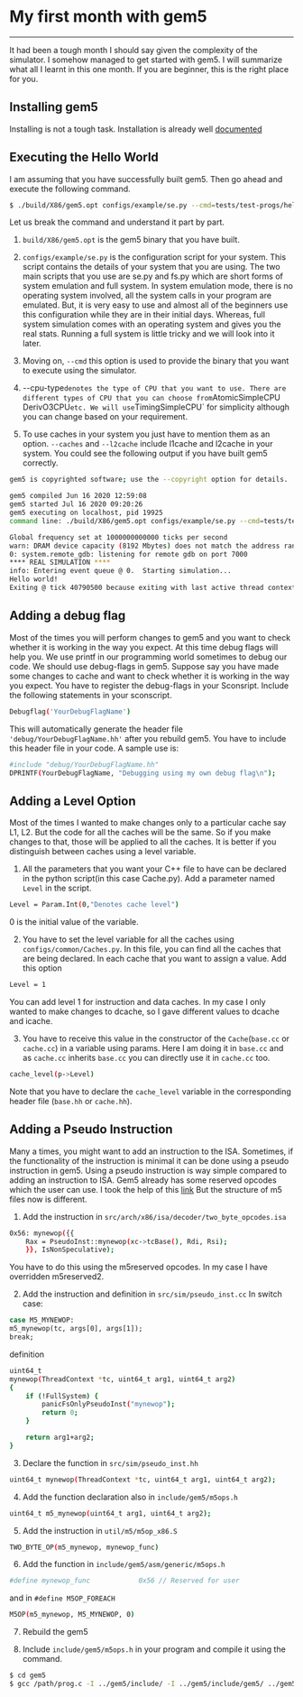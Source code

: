 # My first month with gem5
* * *
It had been a tough month I should say given the complexity of the simulator. I somehow managed to get started with gem5. I will summarize what all I learnt in this one month. If you are beginner, this is the right place for you.

## Installing gem5
Installing is not a tough task. Installation is already well [documented](https://www.gem5.org/documentation/learning_gem5/part1/building/)

## Executing the Hello World
I am assuming that you have successfully built gem5. Then go ahead and execute the following command.
```bash
$ ./build/X86/gem5.opt configs/example/se.py --cmd=tests/test-progs/hello/bin/x86/linux/hello --cpu-type=TimingSimpleCPU --caches --l2cache
```
Let us break the command and understand it part by part.

1. `build/X86/gem5.opt` is the gem5 binary that you have built.

2. `configs/example/se.py` is the configuration script for your system. This script contains the details of your system that you are using. The two main scripts that you use are se.py and fs.py which are short forms of system emulation and full system. In system emulation mode, there is no operating system involved, all the system calls in your program are emulated. But, it is very easy to use and almost all of the beginners use this configuration while they are in their initial days. Whereas, full system simulation comes with an operating system and gives you the real stats. Running a full system is little tricky and we will look into it later.

3. Moving on, `--cmd` this option is used to provide the binary that you want to execute using the simulator. 

4. --cpu-type` denotes the type of CPU that you want to use. There are different types of CPU that you can choose from `AtomicSimpleCPU` `DerivO3CPU` etc. We will use `TimingSimpleCPU` for simplicity although you can change based on your requirement.

5. To use caches in your system you just have to mention them as an option. `--caches` and `--l2cache` include l1cache and l2cache in your system. You could see the following output if you have built gem5 correctly.


```bash
gem5 is copyrighted software; use the --copyright option for details.

gem5 compiled Jun 16 2020 12:59:08
gem5 started Jul 16 2020 09:20:26
gem5 executing on localhost, pid 19925
command line: ./build/X86/gem5.opt configs/example/se.py --cmd=tests/test-progs/hello/bin/x86/linux/hello --cpu-type=TimingSimpleCPU --caches --l2cache

Global frequency set at 1000000000000 ticks per second
warn: DRAM device capacity (8192 Mbytes) does not match the address range assigned (512 Mbytes)
0: system.remote_gdb: listening for remote gdb on port 7000
**** REAL SIMULATION ****
info: Entering event queue @ 0.  Starting simulation...
Hello world!
Exiting @ tick 40790500 because exiting with last active thread context
``` 
## Adding a debug flag
Most of the times you will perform changes to gem5 and you want to check whether it is working in the way you expect. At this time debug flags will help you. We use printf in our programming world sometimes to debug our code. We should use debug-flags in gem5. Suppose say you have made some changes to cache and want to check whether it is working in the way you expect. You have to register the debug-flags in your Sconsript. Include the following statements in your sconscript.
```bash
Debugflag('YourDebugFlagName')
```
This will automatically generate the header file `'debug/YourDebugFlagName.hh'` after you rebuild gem5. You have to include this header file in your code. A sample use is:
```bash
#include "debug/YourDebugFlagName.hh"
DPRINTF(YourDebugFlagName, "Debugging using my own debug flag\n");
```
## Adding a Level Option
Most of the times I wanted to make changes only to a particular cache say L1, L2. But the code for all the caches will be the same. So if you make changes to that, those will be applied to all the caches. It is better if you distinguish between caches using a level variable.

1. All the parameters that you want your C++ file to have can be declared in the python script(in this case Cache.py). Add a parameter named `Level` in the script.
```bash
Level = Param.Int(0,"Denotes cache level")
```
0 is the initial value of the variable.

2. You have to set the level variable for all the caches using `configs/common/Caches.py`. In this file, you can find all the caches that are being declared. In each cache that you want to assign a value. Add this option
```bash
Level = 1
```
You can add level 1 for instruction and data caches. In my case I only wanted to make changes to dcache, so I gave different values to dcache and icache.

3. You have to receive this value in the constructor of the `Cache`(`base.cc` or `cache.cc`) in a variable using params. Here I am doing it in `base.cc` and as `cache.cc` inherits `base.cc` you can directly use it in `cache.cc` too.
```bash
cache_level(p->Level)
```
Note that you have to declare the `cache_level` variable in the corresponding header file (`base.hh` or `cache.hh`).

## Adding a Pseudo Instruction
Many a times, you might want to add an instruction to the ISA. Sometimes, if the functionality of the instruction is minimal it can be done using a pseudo instruction in gem5. Using a pseudo instruction is way simple compared to adding an instruction to ISA. Gem5 already has some reserved opcodes which the user can use. I took the help of this [link](http://gedare-csphd.blogspot.com/2013/02/add-pseudo-instruction-to-gem5.html) But the structure of m5 files now is different.

1. Add the instruction in `src/arch/x86/isa/decoder/two_byte_opcodes.isa` 
```bash
0x56: mynewop({{
    Rax = PseudoInst::mynewop(xc->tcBase(), Rdi, Rsi);
    }}, IsNonSpeculative);
```
You have to do this using the m5reserved opcodes. In my case I have overridden m5reserved2.

2. Add the instruction and definition in `src/sim/pseudo_inst.cc`
In switch case:
```bash
case M5_MYNEWOP:
m5_mynewop(tc, args[0], args[1]);
break;
```
definition

```bash
uint64_t
mynewop(ThreadContext *tc, uint64_t arg1, uint64_t arg2)
{
    if (!FullSystem) {
        panicFsOnlyPseudoInst("mynewop");
        return 0;
    }

    return arg1+arg2;
}
```

3. Declare the function in `src/sim/pseudo_inst.hh` 
```bash
uint64_t mynewop(ThreadContext *tc, uint64_t arg1, uint64_t arg2);
```

4. Add the function declaration also in `include/gem5/m5ops.h`
```bash
uint64_t m5_mynewop(uint64_t arg1, uint64_t arg2);
```

5. Add the instruction in `util/m5/m5op_x86.S`
```bash
TWO_BYTE_OP(m5_mynewop, mynewop_func)
```

6. Add the function in `include/gem5/asm/generic/m5ops.h`
```bash
#define mynewop_func            0x56 // Reserved for user
```
and in `#define M5OP_FOREACH`
```bash
M5OP(m5_mynewop, M5_MYNEWOP, 0)
```
7. Rebuild the gem5

8. Include `include/gem5/m5ops.h` in your program and compile it using the command.
```bash
$ cd gem5
$ gcc /path/prog.c -I ../gem5/include/ -I ../gem5/include/gem5/ ../gem5/util/m5/m5op_x86.S -o prog
```



























